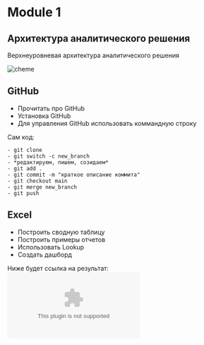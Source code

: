 # Module 1
## Архитектура аналитического решения 
Верхнеуровневая архитектура аналитического решения

![cheme](https://github.com/Magomedm221/DataLearn/blob/main/DE%20101/module01/%D0%A1%D1%85%D0%B5%D0%BC%D0%B0%20LAMODA.png?raw=true)

## GitHub
- Прочитать про GitHub
- Установка GitHub
- Для управления GitHub использовать коммандную строку

Сам код: 
```
- git clone
- git switch -c new_branch
- *редактируем, пишем, созидаем*
- git add .
- git commit -m "краткое описание коммита"
- git checkout main
- git merge new_branch
- git push
```

## Excel
- Построить сводную таблицу
- Построить примеры отчетов
- Использовать Lookup
- Создать дашборд

Ниже будет ссылка на результат:
![Excel file](https://github.com/Magomedm221/DataLearn/blob/main/DE%20101/module01/Sample%20-%20Superstore%20-%20Dashboard.xlsx)
